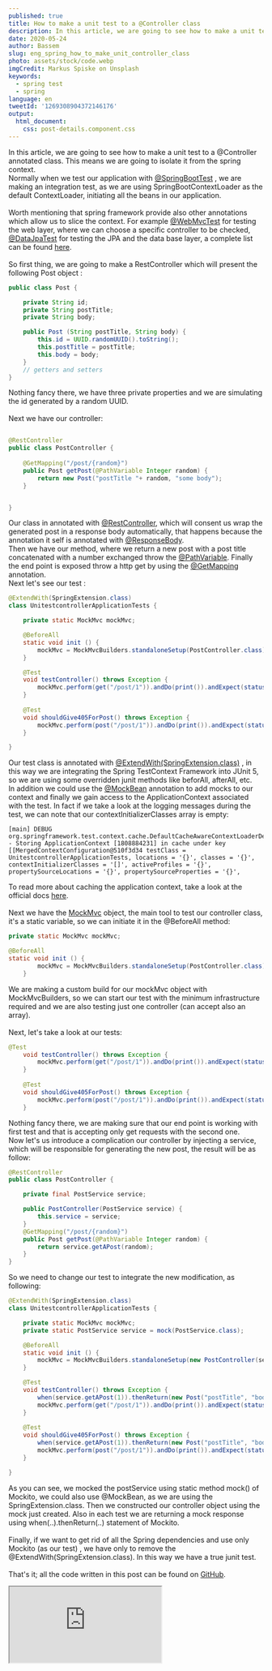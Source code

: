 ```yaml
---
published: true
title: How to make a unit test to a @Controller class
description: In this article, we are going to see how to make a unit test to a @Controller annotated class. This means we are going to isolate it from the spring context.
date: 2020-05-24
author: Bassem
slug: eng_spring_how_to_make_unit_controller_class
photo: assets/stock/code.webp
imgCredit: Markus Spiske on Unsplash
keywords:
  - spring test
  - spring
language: en
tweetId: '1269308904372146176'
output:
  html_document:
    css: post-details.component.css
---
```


In this article, we are going to see how to make a unit test to a @Controller annotated class. This means we are going to isolate it from the spring context. 
<br>
Normally when we test our application with [@SpringBootTest](https://docs.spring.io/spring-boot/docs/current/api/org/springframework/boot/test/context/SpringBootTest.html) , we are making an integration test, as we are using SpringBootContextLoader as the default ContextLoader, initiating all the beans in our application. 
<br>  
Worth mentioning that spring framework provide also other annotations which allow us to slice the context. For example [@WebMvcTest](https://docs.spring.io/spring-boot/docs/current/api/org/springframework/boot/test/autoconfigure/web/servlet/WebMvcTest.html) for testing the web layer, where we can choose a specific controller to be checked, [@DataJpaTest](https://docs.spring.io/spring-boot/docs/current/api/org/springframework/boot/test/autoconfigure/orm/jpa/DataJpaTest.html) for testing the JPA and the data base layer, a complete list can be found [here](https://docs.spring.io/spring-boot/docs/current/reference/html/appendix-test-auto-configuration.html#test-auto-configuration).
<br>  
So first thing, we are going to make a RestController which will present the following Post object : 
```java
public class Post {

    private String id;
    private String postTitle;
    private String body;

    public Post (String postTitle, String body) {
        this.id = UUID.randomUUID().toString();
        this.postTitle = postTitle;
        this.body = body;
    }
    // getters and setters
}
```
Nothing fancy there, we have three private properties and we are simulating the id generated by a random UUID.  
<br> 
Next we have our controller:
```java

@RestController
public class PostController {
   
    @GetMapping("/post/{random}")
    public Post getPost(@PathVariable Integer random) {
        return new Post("postTitle "+ random, "some body");
    }


}
```
Our class in annotated with [@RestController](https://docs.spring.io/spring/docs/current/javadoc-api/org/springframework/web/bind/annotation/RestController.html), which will consent us wrap the generated post in a response body automatically, that happens because the annotation it self is annotated with [@ResponseBody](https://docs.spring.io/spring/docs/current/javadoc-api/org/springframework/web/bind/annotation/ResponseBody.html).
<br>
Then we have our method, where we return a new post with a post title
concatenated with a number exchanged throw the [@PathVariable](https://docs.spring.io/spring/docs/current/javadoc-api/org/springframework/web/bind/annotation/PathVariable.html). Finally the end point is exposed throw a http get by using the [@GetMapping](https://docs.spring.io/spring-framework/docs/current/javadoc-api/org/springframework/web/bind/annotation/GetMapping.html) annotation.
<br>
Next let's see our test :
```java
@ExtendWith(SpringExtension.class)
class UnitestcontrollerApplicationTests {

	private static MockMvc mockMvc;

	@BeforeAll
	static void init () {
		mockMvc = MockMvcBuilders.standaloneSetup(PostController.class).build();
	}

	@Test
	void testController() throws Exception {
		mockMvc.perform(get("/post/1")).andDo(print()).andExpect(status().isOk());
	}
	
	@Test
	void shouldGive405ForPost() throws Exception {
		mockMvc.perform(post("/post/1")).andDo(print()).andExpect(status().isMethodNotAllowed());
	}

}
```
Our test class is annotated with [@ExtendWith(SpringExtension.class)](https://docs.spring.io/spring/docs/current/javadoc-api/org/springframework/test/context/junit/jupiter/SpringExtension.html) , in this way we are integrating the Spring TestContext Framework into JUnit 5, so we are using some overridden junit methods like beforAll, afterAll, etc. 
<br>
In addition we could  use the [@MockBean](https://docs.spring.io/spring-boot/docs/current/api/org/springframework/boot/test/mock/mockito/MockBean.html) annotation to add mocks to our context and finally we gain access to the ApplicationContext associated with the test. In fact if we take a look at the logging messages during the test, we can note that our contextInitializerClasses array is empty:
```markup
[main] DEBUG org.springframework.test.context.cache.DefaultCacheAwareContextLoaderDelegate - Storing ApplicationContext [1808884231] in cache under key [[MergedContextConfiguration@510f3d34 testClass = UnitestcontrollerApplicationTests, locations = '{}', classes = '{}', contextInitializerClasses = '[]', activeProfiles = '{}', propertySourceLocations = '{}', propertySourceProperties = '{}', 
```
To read more about caching the application context, take a look at the official docs [here](https://docs.spring.io/spring/docs/5.1.2.RELEASE/spring-framework-reference/testing.html#testcontext-ctx-management-caching).  
<br>
Next we have the [MockMvc](https://docs.spring.io/spring-framework/docs/current/javadoc-api/org/springframework/test/web/servlet/MockMvc.html) object, the main tool to test our controller class, it's a static variable, so we can initiate it in the @BeforeAll method:
```java
private static MockMvc mockMvc;

@BeforeAll
static void init () {
		mockMvc = MockMvcBuilders.standaloneSetup(PostController.class).build();
	}
```
We are making a custom build for our mockMvc object with MockMvcBuilders, so we can start our test with the minimum infrastructure required and we are also testing just one controller (can accept also an array).  
<br>
Next, let's take a look at our tests:
```java
@Test
	void testController() throws Exception {
		mockMvc.perform(get("/post/1")).andDo(print()).andExpect(status().isOk());
	}
	
	@Test
	void shouldGive405ForPost() throws Exception {
		mockMvc.perform(post("/post/1")).andDo(print()).andExpect(status().isMethodNotAllowed());
	}
```
Nothing fancy there, we are making sure that our end point is working with first test and that is accepting only get requests with the second one. 
<br>
Now let's us introduce a complication our controller by injecting a service, which will be responsible for generating the new post, the result will be as follow:
```java
@RestController
public class PostController {

    private final PostService service;

    public PostController(PostService service) {
        this.service = service;
    }
    @GetMapping("/post/{random}")
    public Post getPost(@PathVariable Integer random) {
        return service.getAPost(random);
    }
}
```
So we need to change our test to integrate the new modification, as following:
```java
@ExtendWith(SpringExtension.class)
class UnitestcontrollerApplicationTests {

	private static MockMvc mockMvc;
	private static PostService service = mock(PostService.class);

	@BeforeAll
	static void init () {
		mockMvc = MockMvcBuilders.standaloneSetup(new PostController(service)).build();
	}

	@Test
	void testController() throws Exception {
		when(service.getAPost(1)).thenReturn(new Post("postTitle", "body"));
		mockMvc.perform(get("/post/1")).andDo(print()).andExpect(status().isOk());
	}
	
	@Test
	void shouldGive405ForPost() throws Exception {
		when(service.getAPost(1)).thenReturn(new Post("postTitle", "body"));
		mockMvc.perform(post("/post/1")).andDo(print()).andExpect(status().isMethodNotAllowed());
	}

}
```
As you can see, we mocked the postService using static method mock() of Mockito, we could also use @MockBean, as we are using the SpringExtension.class.
Then we constructed our controller object using the mock just created.
Also in each test we are returning a mock response using when(..).thenReturn(..) statement of Mockito.  
<br>
Finally, if we want to get rid of all the Spring dependencies and use only Mockito (as our test) , we have only to remove the @ExtendWith(SpringExtension.class). In this way we have a true junit test.  
<br>
That's it; all the code written in this post can be found on [GitHub](https://github.com/s0l0c0ding/spring-tips/tree/master/unitestcontroller).
<br>
<div class="embed-responsive embed-responsive-16by9">
  <iframe class="embed-responsive-item" src="https://www.youtube.com/embed/Z59mGG6gVfk" allowfullscreen></iframe>
</div>
<br>
